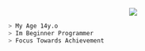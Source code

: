 <p align="center">
  <img src="https://app.finvxl.rf.gd/file/eThTLgOlbHz1.gif" /></>
</p>

```bash
> My Age 14y.o
> Im Beginner Programmer
> Focus Towards Achievement
```



